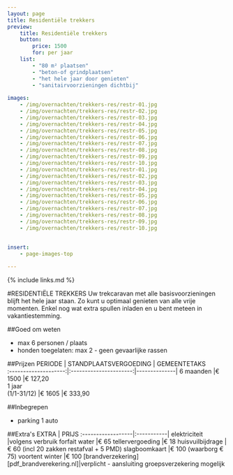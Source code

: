 ```yaml
---
layout: page
title: Residentiële trekkers
preview: 
    title: Residentiële trekkers
    button:
        price: 1500
        for: per jaar
    list:
        - "80 m² plaatsen"
        - "beton-of grindplaatsen"
        - "het hele jaar door genieten"
        - "sanitairvoorzieningen dichtbij"
        
images:
    - /img/overnachten/trekkers-res/restr-01.jpg
    - /img/overnachten/trekkers-res/restr-02.jpg
    - /img/overnachten/trekkers-res/restr-03.jpg
    - /img/overnachten/trekkers-res/restr-04.jpg
    - /img/overnachten/trekkers-res/restr-05.jpg
    - /img/overnachten/trekkers-res/restr-06.jpg
    - /img/overnachten/trekkers-res/restr-07.jpg
    - /img/overnachten/trekkers-res/restr-08.jpg
    - /img/overnachten/trekkers-res/restr-09.jpg
    - /img/overnachten/trekkers-res/restr-10.jpg
    - /img/overnachten/trekkers-res/restr-01.jpg
    - /img/overnachten/trekkers-res/restr-02.jpg
    - /img/overnachten/trekkers-res/restr-03.jpg
    - /img/overnachten/trekkers-res/restr-04.jpg
    - /img/overnachten/trekkers-res/restr-05.jpg
    - /img/overnachten/trekkers-res/restr-06.jpg
    - /img/overnachten/trekkers-res/restr-07.jpg
    - /img/overnachten/trekkers-res/restr-08.jpg
    - /img/overnachten/trekkers-res/restr-09.jpg
    - /img/overnachten/trekkers-res/restr-10.jpg
    
    
insert:
    - page-images-top

---
```


{% include links.md %}

#RESIDENTIËLE TREKKERS
Uw trekcaravan met alle basisvoorzieningen blijft het hele jaar staan. Zo kunt u optimaal genieten van alle vrije momenten. Enkel nog wat extra spullen inladen en  u bent meteen in vakantiestemming. 

##Goed om weten
- max 6 personen / plaats
- honden toegelaten: max 2 - geen gevaarlijke rassen

##Prijzen
PERIODE               | STANDPLAATSVERGOEDING  | GEMEENTETAKS       
:--------------------:|:----------------------:|--------------|
6 maanden             |€ 1500                  |€ 127,20            
1 jaar<br>(1/1-31/12) |€ 1605                  |€ 333,90                 
 
##Inbegrepen
- parking 1 auto

##Extra's
EXTRA             | PRIJS 
:------------------|:-----------|
elektriciteit      |volgens verbruik 
forfait water      |€ 65
tellervergoeding   |€ 18
huisvuilbijdrage   |€ 60 (incl 20 zakken restafval + 5 PMD)
slagboomkaart      |€ 100 (waarborg € 75)
voortent winter    |€ 100
[brandverzekering][pdf_brandverekering.nl]|verplicht - aansluiting groepsverzekering mogelijk

